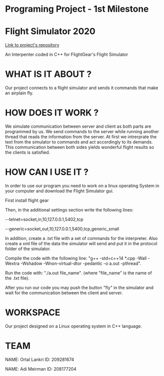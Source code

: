 # Programing Project - 1st Milestone
# Flight Simulator 2020

[Link to project's repository](https://github.com/adiM3344/ex3)

An Interpenter coded in C++ for FlightGear's Flight Simulator

# WHAT IS IT ABOUT ?

Our project connects to a flight simulator and sends it commands that make an airplain fly.

# HOW DOES IT WORK ?

We simulate communication between server and client as both parts are programmed by us.
We send commands to the server while running another thread that reads the information from the server.
At first we intrerprate the text from the simulator to commands and act accordingly to its demands.
This communication between both sides yields wonderful flight results so the clients is satisfied.

# HOW CAN I USE IT ?

In order to use our program you need to work on a linux operating System in your computer and download the
Flight Simulator gui.

First install flight gear

Then, in the additional settings section write the following lines:

--telnet=socket,in,10,127.0.0.1,5402,tcp

--generic=socket,out,10,127.0.0.1,5400,tcp,generic_small

In addition, create a .txt file with a set of commands for the interpreter. Also create a xml file of the data the simulator will send and put it in the protocol folder of the simulator.

Compile the code with the following line: "g++ -std=c++14 *.cpp -Wall -Wextra -Wshadow -Wnon-virtual-dtor -pedantic -o a.out -pthread". 

Run the code with: "./a.out file_name". (where "file_name" is the name of the .txt file).

After you run our code you may push the button "fly" in the simulator and wait for the communication between
the client and server.

# WORKSPACE

Our project designed on a Linux operating system in C++ language.

# TEAM

NAME: Ortal Lankri
ID: 209281674

NAME: Adi Meirman
ID: 208177204

